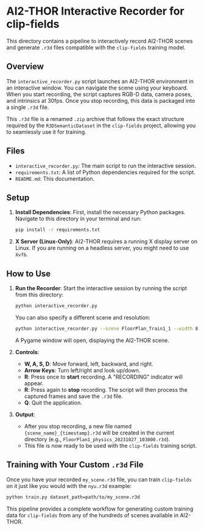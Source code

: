 # AI2-THOR Interactive Recorder for clip-fields

This directory contains a pipeline to interactively record AI2-THOR scenes and generate `.r3d` files compatible with the `clip-fields` training model.

## Overview

The `interactive_recorder.py` script launches an AI2-THOR environment in an interactive window. You can navigate the scene using your keyboard. When you start recording, the script captures RGB-D data, camera poses, and intrinsics at 30fps. Once you stop recording, this data is packaged into a single `.r3d` file.

This `.r3d` file is a renamed `.zip` archive that follows the exact structure required by the `R3DSemanticDataset` in the `clip-fields` project, allowing you to seamlessly use it for training.

## Files

- `interactive_recorder.py`: The main script to run the interactive session.
- `requirements.txt`: A list of Python dependencies required for the script.
- `README.md`: This documentation.

## Setup

1.  **Install Dependencies**: First, install the necessary Python packages. Navigate to this directory in your terminal and run:
    ```bash
    pip install -r requirements.txt
    ```

2.  **X Server (Linux-Only)**: AI2-THOR requires a running X display server on Linux. If you are running on a headless server, you might need to use `Xvfb`.

## How to Use

1.  **Run the Recorder**: Start the interactive session by running the script from this directory:
    ```bash
    python interactive_recorder.py
    ```
    You can also specify a different scene and resolution:
    ```bash
    python interactive_recorder.py --scene FloorPlan_Train1_1 --width 800 --height 600
    ```
    A Pygame window will open, displaying the AI2-THOR scene.

2.  **Controls**:
    - **W, A, S, D**: Move forward, left, backward, and right.
    - **Arrow Keys**: Turn left/right and look up/down.
    - **R**: Press once to **start** recording. A "RECORDING" indicator will appear.
    - **R**: Press again to **stop** recording. The script will then process the captured frames and save the `.r3d` file.
    - **Q**: Quit the application.

3.  **Output**:
    - After you stop recording, a new file named `{scene_name}_{timestamp}.r3d` will be created in the current directory (e.g., `FloorPlan1_physics_20231027_103000.r3d`).
    - This file is now ready to be used with the `clip-fields` training script.

## Training with Your Custom `.r3d` File

Once you have your recorded `my_scene.r3d` file, you can train `clip-fields` on it just like you would with the `nyu.r3d` example:

```bash
python train.py dataset_path=path/to/my_scene.r3d
```

This pipeline provides a complete workflow for generating custom training data for `clip-fields` from any of the hundreds of scenes available in AI2-THOR. 
